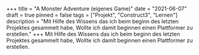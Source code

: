 +++
title = "A Monster Adventure (eigenes Game)"
date = "2021-06-07"
draft = true
pinned = false
tags = ["Projekt", "Construct3", "Lernen"]
description = "Mit Hilfe des Wissens das ich beim beginn des letzten Projektes gesammelt habe, Wollte ich damit beginnen einen Plattformer zu erstellen."
+++
Mit Hilfe des Wissens das ich beim beginn des letzten Projektes gesammelt habe, Wollte ich damit beginnen einen Plattformer zu erstellen.